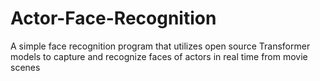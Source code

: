 # Actor-Face-Recognition
A simple face recognition program that utilizes open source Transformer models to capture and recognize faces of actors in real time from movie scenes
